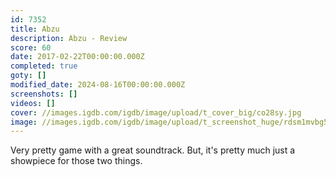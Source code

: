 ```yaml
---
id: 7352
title: Abzu
description: Abzu - Review
score: 60
date: 2017-02-22T00:00:00.000Z
completed: true
goty: []
modified_date: 2024-08-16T00:00:00.000Z
screenshots: []
videos: []
cover: //images.igdb.com/igdb/image/upload/t_cover_big/co28sy.jpg
image: //images.igdb.com/igdb/image/upload/t_screenshot_huge/rdsm1mvbg5tgcpnb6ptz.jpg
---
```

Very pretty game with a great soundtrack. But, it's pretty much just a showpiece for those two things.